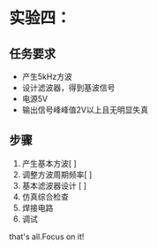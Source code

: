 # 实验四：

## 任务要求

- 产生5kHz方波
- 设计滤波器，得到基波信号
- 电源5V
- 输出信号峰峰值2V以上且无明显失真

## 步骤

1. 产生基本方波[ ]
2. 调整方波周期频率[ ]
3. 基本滤波器设计 [ ]
4. 仿真综合检查 
5. 焊接电路
6. 调试

 that's all.Focus on it!
